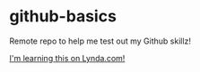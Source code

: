 # github-basics
Remote repo to help me test out my Github skillz!

[I'm learning this on Lynda.com!](http://www.lynda.com)
